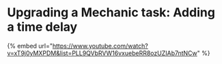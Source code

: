 # Upgrading a Mechanic task: Adding a time delay

{% embed url="https://www.youtube.com/watch?v=xT9j0yMXPDM&list=PLL9QVbRVW16vxuebeRR8ozUZIAb7ntNCw" %}
